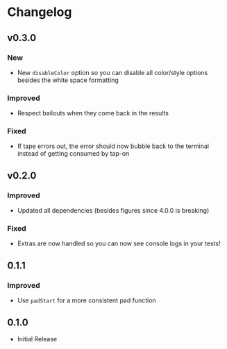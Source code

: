 # Changelog

## v0.3.0

### New

- New `disableColor` option so you can disable all color/style options besides the white space formatting

### Improved

- Respect bailouts when they come back in the results

### Fixed

- If tape errors out, the error should now bubble back to the terminal instead of getting consumed by tap-on

## v0.2.0

### Improved

- Updated all dependencies (besides figures since 4.0.0 is breaking)

### Fixed

- Extras are now handled so you can now see console logs in your tests!

## 0.1.1

### Improved

- Use `padStart` for a more consistent pad function

## 0.1.0

- Initial Release
